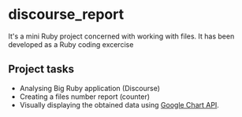 # discourse_report

It's a mini Ruby project concerned with working with files. It has been developed as a Ruby coding excercise

## Project tasks

* Analysing Big Ruby application (Discourse)
* Creating a files number report (counter)
* Visually displaying the obtained data using [Google Chart API](https://github.com/GoogleWebComponents/google-chart).